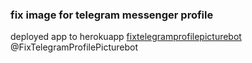 ### fix image for telegram messenger profile 

deployed app to herokuapp [fixtelegramprofilepicturebot](https://fixtelegramprofilepicturebot.herokuapp.com/)
@FixTelegramProfilePicturebot
